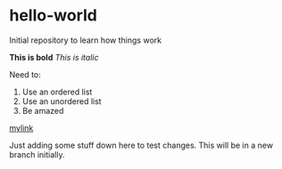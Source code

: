 # hello-world
Initial repository to learn how things work


**This is bold**
*This is italic*

Need to:
1) Use an ordered list
2) Use an unordered list
3) Be amazed

[mylink](http://github.com)

Just adding some stuff down here to test changes.
This will be in a new branch initially.
